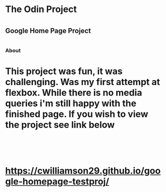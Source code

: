 # <h1>The Odin Project
# <h2>Google Home Page Project
# <h3>About
# <p>This project was fun, it was challenging. Was my first attempt at flexbox. While there is no media queries i'm still happy with the finished page. If you wish to view the project see link below
# <br>
# https://cwilliamson29.github.io/google-homepage-testproj/
